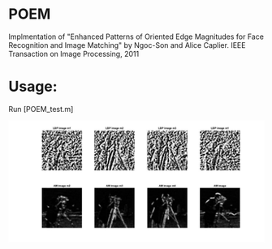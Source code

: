 # POEM
Implmentation of "Enhanced Patterns of Oriented Edge Magnitudes for Face Recognition and Image Matching" by Ngoc-Son and Alice Caplier. IEEE Transaction on Image Processing, 2011

# Usage:
Run [POEM_test.m] <br/>

![visualization](visualization.jpg)
